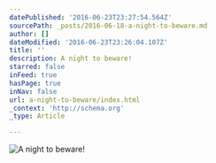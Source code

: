 ```yaml
---
datePublished: '2016-06-23T23:27:54.564Z'
sourcePath: _posts/2016-06-18-a-night-to-beware.md
author: []
dateModified: '2016-06-23T23:26:04.107Z'
title: ''
description: A night to beware!
starred: false
inFeed: true
hasPage: true
inNav: false
url: a-night-to-beware/index.html
_context: 'http://schema.org'
_type: Article

---
```

![A night to beware!](https://the-grid-user-content.s3-us-west-2.amazonaws.com/9b4dccbf-5915-496b-b221-853465d79abe.jpg)